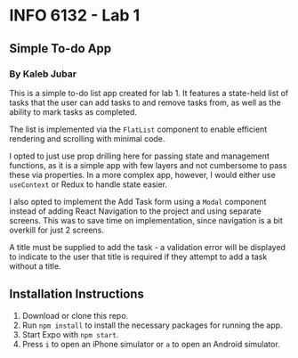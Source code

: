 # INFO 6132 - Lab 1
## Simple To-do App
### By Kaleb Jubar

This is a simple to-do list app created for lab 1. It features a state-held list of tasks that the user can add tasks to and remove tasks from, as well as the ability to mark tasks as completed.

The list is implemented via the `FlatList` component to enable efficient rendering and scrolling with minimal code.

I opted to just use prop drilling here for passing state and management functions, as it is a simple app with few layers and not cumbersome to pass these via properties. In a more complex app, however, I would either use `useContext` or Redux to handle state easier.

I also opted to implement the Add Task form using a `Modal` component instead of adding React Navigation to the project and using separate screens. This was to save time on implementation, since navigation is a bit overkill for just 2 screens.

A title must be supplied to add the task - a validation error will be displayed to indicate to the user that title is required if they attempt to add a task without a title.

## Installation Instructions
1. Download or clone this repo.
2. Run `npm install` to install the necessary packages for running the app.
3. Start Expo with `npm start`.
4. Press `i` to open an iPhone simulator or `a` to open an Android simulator.